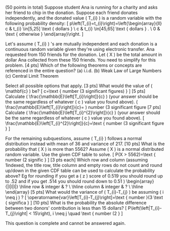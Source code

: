 (50 points in total) Suppose student Ana is running for a charity and asks her friend to chip in the donation. Suppose each friend donates independently, and the donated value \( T_{i} \) is a random variable with the following probability density:
\[
p\left(T_{i}=t_{i}\right)=\left\{\begin{array}{ll}
c & t_{i} \in[5,25] \text { dollars } \\
c & t_{i} \in[45,65] \text { dollars } . \\
0 & \text { otherwise }
\end{array}\right.
\]

Let's assume \( T_{i} \) 's are mutually independent and each donation is a continuous random variable given they're using electronic transfer. Ana requested from 150 friends for the donation. Let \( X \) be the total amount in dollar Ana collected from these 150 friends. You need to simplify for this problem.
[4 pts] Which of the following theorems or concepts are referenced in the entire question?
(a) i.i.d.
(b) Weak Law of Large Numbers
(c) Central Limit Theorem

Select all possible options that apply.
[3 pts] What would the value of \( \mathbf{c} \) be?
\[
c=\text { number (3 significant figures) }
\]
[5 pts] Calculate \( \frac{\mathbb{E}\left[T_{i}\right]}{c} \) (your answer should be the same regardless of whatever \( c \) value you found above).
\( \frac{\mathbb{E}\left[T_{i}\right]}{c}= \) number (3 significant figure
[7 pts] Calculate \( \frac{\mathbb{E}\left[T_{i}^{2}\right]}{c} \) (your answer should be the same regardless of whatever \( c \) value you found above).
\[
\frac{\mathbb{E}\left[T_{i}^{2}\right]}{c}=\text { number (3 significant figure }
\]

For the remaining subquestions, assume \( T_{i} \) follows a normal distribution instead with mean of 36 and variance of 217.
[10 pts] What is the probability that \( X \) is more than 5562? Assume \( X \) is a normal distributed random variable. Use the given CDF table to solve.
\[
P(X > 5562)=\text { number (2 signific }
\]
[3 pts each] Which row and column (assuming 1indexed, the title row, title column and empty rows do not count and round up/down in the given CDF table can be used to calculate the probability above? Eg for rounding if you get a \( z \) score of 0.519 you should round up to .52 and if you get .514 you should round down to 0.51 )
\begin{array}{|l|l|l|}
\hline row & integer &  ?  \\
\hline column & integer &  ?  \\
\hline
\end{array}
[5 pts] What would the variance of \( T_{i}-T_{j} \) be assuming \( i \neq j \) ?
\[
\operatorname{var}\left[T_{i}-T_{j}\right]=\text { number }(3 \text { significa }
\]
[10 pts] What is the probability the absolute difference between two donors' contribution is less than 15 dollars?
\[
P\left(\left|T_{i}-T_{j}\right| < 15\right), i \neq j \quad \text { number (2 }
\]

This question is complete and cannot be answered again.